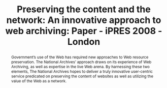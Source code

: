 ---
abstract: Government’s use of the Web has required new approaches to Web resource
  preservation. The National Archives’ approach draws on its experience of Web Archiving,
  as well as expertise in the live Web arena. By harnessing these two elements, The
  National Archives hopes to deliver a truly innovative user-centric service predicated
  on preserving the content of websites as well as utilizing the value of the Web
  as a network.
creators:
- Spencer, Amanda
date: null
document_url: https://services.phaidra.univie.ac.at/api/object/o:294105/download
grand_parent: iPRES
institutions: []
keywords:
- london
landing_page_url: https://phaidra.univie.ac.at/o:294105
language: eng
layout: publication
license: CC BY-SA 3.0 AT
notes_url: null
parent: iPRES 2008
presentation_url: null
size: 86966
source_name: iPRES
title: 'Preserving the content and the network: An innovative approach to web archiving:
  Paper - iPRES 2008 - London'
type: paper
year: 2008
---